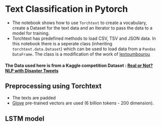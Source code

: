 # Text Classification in Pytorch
* The notebook shows how to use `Torchtext` to create a vocabulary, create a Dataset for the text data and an Iterator to pass the data to a model for training.
* Torchtext has predefined methods to load CSV, TSV and JSON data. In this notebook there is a seperate class (inheriting `torchtext.data.Dataset`) which can be used to load data from a `Pandas DataFrame`. The class is a modification of the work of [lextoumbourou](https://gist.github.com/lextoumbourou/8f90313cbc3598ffbabeeaa1741a11c8) 


####  The Data used here is from a Kaggle competition Dataset : [Real or Not? NLP with Disaster Tweets](https://www.kaggle.com/c/nlp-getting-started) 


## Preprocessing using Torchtext
* The texts are padded 
* [Glove](https://nlp.stanford.edu/projects/glove/) pre-trained vectors are used (6 billion tokens - 200 dimension). 

## LSTM model
